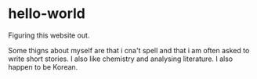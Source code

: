 # hello-world
Figuring this website out.

Some thigns about myself are that i cna't spell and that i am often asked to write short stories. I also like chemistry and analysing literature. I also happen to be Korean.
